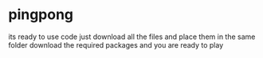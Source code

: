 # pingpong
its ready to use code just download all the files and place them in the same folder download the required packages and you are ready to play 
